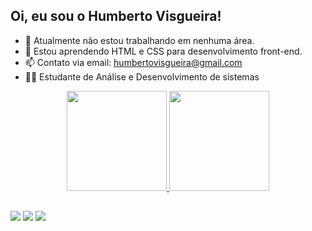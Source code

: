 ## Oi, eu sou o Humberto Visgueira!

- 🔭 Atualmente não estou trabalhando em nenhuma área.
- 🌱 Estou aprendendo HTML e CSS para desenvolvimento front-end.
- 📫 Contato via email: humbertovisgueira@gmail.com
- 👨‍💻 Estudante de Análise e Desenvolvimento de sistemas

<div align="center">
  <a href="https://github.com/HumbertoVisgueira">
  <img height="160em" src="https://github-readme-stats.vercel.app/api?username=HumbertoVisgueira&show_icons=true&theme=dark&include_all_commits=true&count_private=true"/>
  <img height="160em" src="https://github-readme-stats.vercel.app/api/top-langs/?username=HumbertoVisgueira&layout=compact&langs_count=7&theme=dark"/>
</div>

##
  
<div> 
 
  <a href="https://www.instagram.com/betim_vis/" target="_blank"><img src="https://img.shields.io/badge/-Instagram-%23E4405F?style=for-the-badge&logo=instagram&logoColor=white" target="_blank"></a>
  <a href = "mailto:humbertovisgueira@gmail.com"><img src="https://img.shields.io/badge/-Gmail-%23333?style=for-the-badge&logo=gmail&logoColor=white" target="_blank"></a>
  <a href="https://www.linkedin.com/in/humberto-visgueira-245190180/" target="_blank"><img src="https://img.shields.io/badge/-LinkedIn-%230077B5?style=for-the-badge&logo=linkedin&logoColor=white" target="_blank"></a> 
</div>
